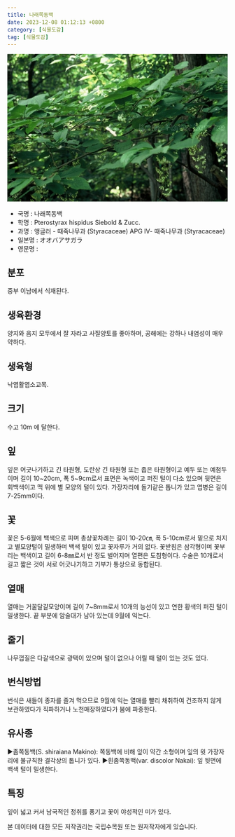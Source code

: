 ```yaml
---
title: 나래쪽동백
date: 2023-12-08 01:12:13 +0800
category: [식물도감]
tag: [식물도감]
---
```




![나래쪽동백](/assets/img/fileUpload/plants/basic/Styracaceae/Pterostyrax/17283/1_th2.JPG)
- 국명 : 나래쪽동백
- 학명 : Pterostyrax hispidus Siebold & Zucc.
- 과명 : 앵글러 - 때죽나무과 (Styracaceae) APG Ⅳ- 때죽나무과 (Styracaceae)
- 일본명 : オオバアサガラ
- 영문명 : 


## 분포
중부 이남에서 식재된다.
## 생육환경
양지와 음지 모두에서 잘 자라고 사질양토를 좋아하며, 공해에는 강하나 내염성이 매우 약하다.
## 생육형
낙엽활엽소교목.
## 크기
수고 10m 에 달한다.
## 잎
잎은 어긋나기하고 긴 타원형, 도란상 긴 타원형 또는 좁은 타원형이고 예두 또는 예첨두이며 길이 10~20cm, 폭 5~9cm로서 표면은 녹색이고 퍼진 털이 다소 있으며 뒷면은 회백색이고 맥 위에 별 모양의 털이 있다. 가장자리에 돌기같은 톱니가 있고 엽병은 길이 7-25mm이다.
## 꽃
꽃은 5-6월에 백색으로 피며 총상꽃차례는 길이 10-20㎝, 폭 5-10cm로서 밑으로 처지고 별모양털이 밀생하며 백색 털이 있고 꽃자루가 거의 없다. 꽃받침은 삼각형이며 꽃부리는 백색이고 길이 6-8㎜로서 반 정도 벌어지며 열편은 도침형이다. 수술은 10개로서 길고 짧은 것이 서로 어긋나기하고 기부가 통상으로 동합된다.
## 열매
열매는 거꿀달걀모양이며 길이 7~8mm로서 10개의 능선이 있고 연한 황색의 퍼진 털이 밀생한다. 끝 부분에 암술대가 남아 있는데 9월에 익는다.
## 줄기
나무껍질은 다갈색으로 광택이 있으며 털이 없으나 어릴 때 털이 있는 것도 있다.
## 번식방법
번식은 새들이 종자를 즐겨 먹으므로 9월에 익는 열매를 빨리 채취하여 건조하지 않게 보관하였다가 직파하거나 노천매장하였다가 봄에 파종한다.
## 유사종
▶좀쪽동백(S. shiraiana Makino): 쪽동백에 비해 잎이 약간 소형이며 잎의 윗 가장자리에 불규칙한 결각상의 톱니가 있다.
▶흰좀쪽동백(var. discolor Nakai): 잎 뒷면에 백색 털이 밀생한다.
## 특징
잎이 넓고 커서 남국적인 정취를 풍기고 꽃이 야성적인 미가 있다.






본 데이터에 대한 모든 저작권리는 국립수목원 또는 원저작자에게 있습니다.
